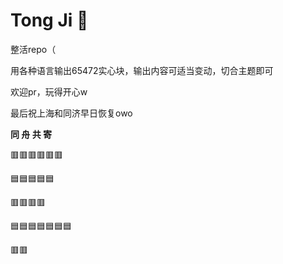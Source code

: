 # Tong Ji 💊

整活repo（

用各种语言输出65472实心块，输出内容可适当变动，切合主题即可

欢迎pr，玩得开心w

最后祝上海和同济早日恢复owo

**同 舟 共 寄**

🟥🟥🟥🟥🟥🟥

🟦🟦🟦🟦🟦

🟥🟥🟥🟥

🟦🟦🟦🟦🟦🟦🟦

🟥🟥
